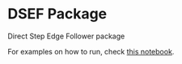 # DSEF Package

Direct Step Edge Follower package

For examples on how to run, check [this notebook](https://github.com/Autonomi-USN/DSEF/blob/main/docs/Simple-DSEF.ipynb).
